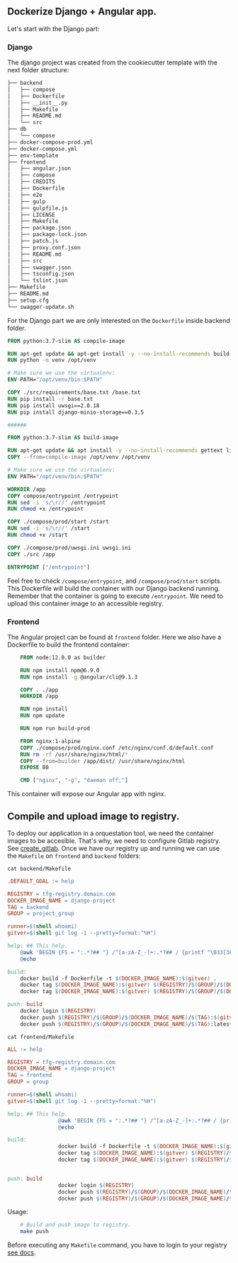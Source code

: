 ## Dockerize Django + Angular app.
Let's start with the Django part:

### Django
The django project was created from the cookiecutter template with the next folder structure:
```bash
├── backend
│   ├── compose
│   ├── Dockerfile
│   ├── __init__.py
│   ├── Makefile
│   ├── README.md
│   └── src
├── db
│   └── compose
├── docker-compose-prod.yml
├── docker-compose.yml
├── env-template
├── frontend
│   ├── angular.json
│   ├── compose
│   ├── CREDITS
│   ├── Dockerfile
│   ├── e2e
│   ├── gulp
│   ├── gulpfile.js
│   ├── LICENSE
│   ├── Makefile
│   ├── package.json
│   ├── package-lock.json
│   ├── patch.js
│   ├── proxy.conf.json
│   ├── README.md
│   ├── src
│   ├── swagger.json
│   ├── tsconfig.json
│   └── tslint.json
├── Makefile
├── README.md
├── setup.cfg
└── swagger-update.sh
```

For the Django part we are only interested on the `Dockerfile` inside backend folder.

```Dockerfile
FROM python:3.7-slim AS compile-image

RUN apt-get update && apt-get install -y --no-install-recommends build-essential gcc gettext default-libmysqlclient-dev
RUN python -m venv /opt/venv

# Make sure we use the virtualenv:
ENV PATH="/opt/venv/bin:$PATH"

COPY ./src/requirements/base.txt /base.txt
RUN pip install -r base.txt
RUN pip install uwsgi==2.0.18
RUN pip install django-minio-storage==0.3.5

######

FROM python:3.7-slim AS build-image

RUN apt-get update && apt install -y --no-install-recommends gettext libmariadb3
COPY --from=compile-image /opt/venv /opt/venv

# Make sure we use the virtualenv:
ENV PATH="/opt/venv/bin:$PATH"

WORKDIR /app
COPY compose/entrypoint /entrypoint
RUN sed -i 's/\r//' /entrypoint
RUN chmod +x /entrypoint

COPY ./compose/prod/start /start
RUN sed -i 's/\r//' /start
RUN chmod +x /start

COPY ./compose/prod/uwsgi.ini uwsgi.ini
COPY ./src /app

ENTRYPOINT ["/entrypoint"]
```

Feel free to check `/compose/entrypoint`, and `/compose/prod/start` scripts.
This Dockerfile will build the container with our Django backend running. Remember that the container is going to execute `/entrypoint`.
We need to upload this container image to an accessible registry.

### Frontend
The Angular project can be found at `frontend` folder. Here we also have a Dockerfile to build the frontend container:

```Dockerfile
    FROM node:12.0.0 as builder

    RUN npm install npm@6.9.0
    RUN npm install -g @angular/cli@9.1.3

    COPY . ./app
    WORKDIR /app

    RUN npm install
    RUN npm update

    RUN npm run build-prod

    FROM nginx:1-alpine
    COPY ./compose/prod/nginx.conf /etc/nginx/conf.d/default.conf
    RUN rm -rf /usr/share/nginx/html/*
    COPY --from=builder /app/dist/ /usr/share/nginx/html
    EXPOSE 80

    CMD ["nginx", "-g", "daemon off;"]
```

This container will expose our Angular app with nginx.

## Compile and upload image to registry.
To deploy our application in a orquestation tool, we need the container images to be accesible.
That's why, we need to configure Gitlab registry. See [create_gitlab](https://github.com/VictorMorenoJimenez/tfg2020/blob/master/doc/playbooks/create_gitlab.md).
Once we have our registry up and running we can use the `Makefile` on `frontend` and `backend` folders:

```cat backend/Makefile```
```Makefile
.DEFAULT_GOAL := help

REGISTRY = tfg-registry.domain.com
DOCKER_IMAGE_NAME = django-project
TAG = backend
GROUP = project_group

runner=$(shell whoami)
gitver=$(shell git log -1 --pretty=format:"%H")

help: ## This help.
	@awk 'BEGIN {FS = ":.*?## "} /^[a-zA-Z_-]+:.*?## / {printf "\033[36m%-30s\033[0m %s\n", $$1, $$2}' $(MAKEFILE_LIST)
	@echo

build:
	docker build -f Dockerfile -t $(DOCKER_IMAGE_NAME):$(gitver) .
	docker tag $(DOCKER_IMAGE_NAME):$(gitver) $(REGISTRY)/$(GROUP)/$(DOCKER_IMAGE_NAME)/$(TAG):latest
	docker tag $(DOCKER_IMAGE_NAME):$(gitver) $(REGISTRY)/$(GROUP)/$(DOCKER_IMAGE_NAME)/$(TAG):$(gitver)

push: build
	docker login $(REGISTRY)
	docker push $(REGISTRY)/$(GROUP)/$(DOCKER_IMAGE_NAME)/$(TAG):$(gitver)
	docker push $(REGISTRY)/$(GROUP)/$(DOCKER_IMAGE_NAME)/$(TAG):latest
```

```cat frontend/Makefile```
```Makefile
ALL := help

REGISTRY = tfg-registry.domain.com
DOCKER_IMAGE_NAME = django-project
TAG = frontend
GROUP = group

runner=$(shell whoami)
gitver=$(shell git log -1 --pretty=format:"%H")

help: ## This help.
				@awk 'BEGIN {FS = ":.*?## "} /^[a-zA-Z_-]+:.*?## / {printf "\033[36m%-30s\033[0m %s\n", $$1, $$2}' $(MAKEFILE_LIST)
				@echo

build:
				docker build -f Dockerfile -t $(DOCKER_IMAGE_NAME):$(gitver) .
				docker tag $(DOCKER_IMAGE_NAME):$(gitver) $(REGISTRY)/$(GROUP)/$(DOCKER_IMAGE_NAME)/$(TAG):latest
				docker tag $(DOCKER_IMAGE_NAME):$(gitver) $(REGISTRY)/$(GROUP)/$(DOCKER_IMAGE_NAME)/$(TAG):$(gitver)


push: build
				docker login $(REGISTRY)
				docker push $(REGISTRY)/$(GROUP)/$(DOCKER_IMAGE_NAME)/$(TAG):$(gitver)
				docker push $(REGISTRY)/$(GROUP)/$(DOCKER_IMAGE_NAME)/$(TAG):latest

```

Usage:
```bash
    # Build and push image to registry.
    make push
```

Before executing any `Makefile` command, you have to login to your registry [see docs](https://docs.gitlab.com/ee/user/packages/container_registry/).


